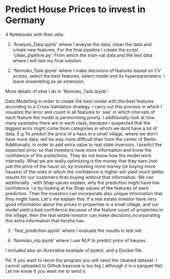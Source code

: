 # Predict House Prices to invest in Germany


4 Notebooks with their utils:

1. 'Analysis_Data.ipynb' where I analyse the data, clean the data and create new features. For the final pipeline I create the script 'clean_pipeline.py'. From which the train-val data and the test data where I will test my final solution.

2. 'Nomoko_Task.ipynb' where I make decisions of features based on CV scores, select the best features, select model and its hyperparameters. I leave ensembling as an extension.

More details of ehat I do in 'Nomoko_Task.ipynb':

Data Modelling in order to create the best model with the best features according to a Cross-Validation strategy. I carry out this process in which I visualize the error and count in all features to 'see' in which intervals of each feature the model is permorming poorly. I additionally look at how many examples there are in each class, because I suspected that the biggest error might come from categories in which we dont have a lot of data. E.g To predict the price of a haus in a small village, where we don't have more data, will be way more difficult than from the center of Berlin.
Additionally, in order to add extra value to real state inversors, I predict the expected error, so that investors have more information and know the confidence of the predictions. They do not know how the model work internally. What we are really optimizing is the money that they earn (not just the price of the haus) so, by investing more money (ot buying more hauses) of the ones in which the confidence is higher will yield much better results for our customers than buying without that information. We can additionally , with Shap values explain, why the prediction might have low confidence. i.e by looking at the Shap values of the features of each prediction. Then the investors can incorporate also unique information that they might have. Let's me explain this: If a real estate investor have very good information about the prices in properties in a small village, and our model yield a bad confidence because of the feature count of properties in the village, then the real estate investor can make decisions incorporating this extra information that he/she has.

3. 'Test_prediction.ipynb' where I evaluate the results in test set.

4. 'Nomoko_nlp.ipynb' where I use NLP to predict price of hauses.

I included also an illustrative example of pytest, and a Docker file.

Pd. If you want to rerun the program you will need the cleaned dataset. I cannot uploaded to Github beacuse is too big ( although it is a parquet file). Let me know if you want me to send it.



